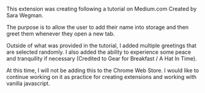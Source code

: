 This extension was creating following a tutorial on Medium.com Created by Sara Wegman.

The purpose is to allow the user to add their name into storage and then greet them whenever they open a new tab.

Outside of what was provided in the tutorial, I added multiple greetings that are selected randomly. I also added the ability to experience some peace and tranquility if necessary (Credited to Gear for Breakfast / A Hat In Time).

At this time, I will not be adding this to the Chrome Web Store. I would like to continue working on it as practice for creating extensions and working with vanilla javascript.